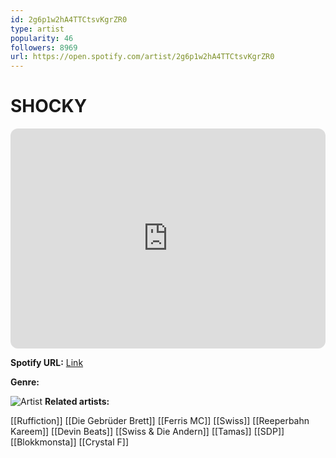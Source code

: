 ```yaml
---
id: 2g6p1w2hA4TTCtsvKgrZR0
type: artist
popularity: 46
followers: 8969
url: https://open.spotify.com/artist/2g6p1w2hA4TTCtsvKgrZR0
---
```

# SHOCKY

<iframe style="border-radius:12px" src="https://open.spotify.com/embed/artist/2g6p1w2hA4TTCtsvKgrZR0" width="100%" height="352" frameBorder="0" allowfullscreen="" allow="autoplay; clipboard-write; encrypted-media; fullscreen; picture-in-picture" loading="lazy"></iframe>

**Spotify URL:** [Link](https://open.spotify.com/artist/2g6p1w2hA4TTCtsvKgrZR0)

**Genre:** 

![Artist](https://i.scdn.co/image/ab6761610000e5eb1c722b11b444cf7eb86a8e14)
**Related artists:**

[[Ruffiction]]
[[Die Gebrüder Brett]]
[[Ferris MC]]
[[Swiss]]
[[Reeperbahn Kareem]]
[[Devin Beats]]
[[Swiss & Die Andern]]
[[Tamas]]
[[SDP]]
[[Blokkmonsta]]
[[Crystal F]]
